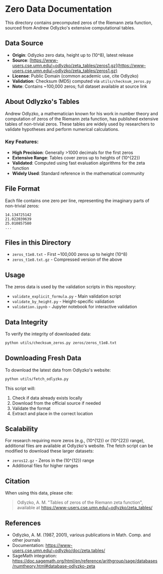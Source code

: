 # Zero Data Documentation

This directory contains precomputed zeros of the Riemann zeta function, sourced from Andrew Odlyzko's extensive computational tables.

## Data Source

- **Origin**: Odlyzko zero data, height up to \(10^8\), latest release
- **Source**: [https://www-users.cse.umn.edu/~odlyzko/zeta_tables/zeros1.gz](https://www-users.cse.umn.edu/~odlyzko/zeta_tables/zeros1.gz)
- **License**: Public Domain (common academic use, cite Odlyzko)
- **Validation**: Checksum (MD5) computed via `utils/checksum_zeros.py`
- **Note**: Contains ~100,000 zeros; full dataset available at source link

## About Odlyzko's Tables

Andrew Odlyzko, a mathematician known for his work in number theory and computation of zeros of the Riemann zeta function, has published extensive tables of non-trivial zeros. These tables are widely used by researchers to validate hypotheses and perform numerical calculations.

### Key Features:

- **High Precision**: Generally >1000 decimals for the first zeros
- **Extensive Range**: Tables cover zeros up to heights of \(10^{22}\)
- **Validated**: Computed using fast evaluation algorithms for the zeta function
- **Widely Used**: Standard reference in the mathematical community

## File Format

Each file contains one zero per line, representing the imaginary parts of non-trivial zeros:
```
14.134725142
21.022039639
25.010857580
...
```

## Files in this Directory

- `zeros_t1e8.txt` - First ~100,000 zeros up to height \(10^8\)
- `zeros_t1e8.txt.gz` - Compressed version of the above

## Usage

The zeros data is used by the validation scripts in this repository:

- `validate_explicit_formula.py` - Main validation script
- `validate_by_height.py` - Height-specific validation
- `validation.ipynb` - Jupyter notebook for interactive validation

## Data Integrity

To verify the integrity of downloaded data:

```bash
python utils/checksum_zeros.py zeros/zeros_t1e8.txt
```

## Downloading Fresh Data

To download the latest data from Odlyzko's website:

```bash
python utils/fetch_odlyzko.py
```

This script will:
1. Check if data already exists locally
2. Download from the official source if needed
3. Validate the format
4. Extract and place in the correct location

## Scalability

For research requiring more zeros (e.g., \(10^{12}\) or \(10^{22}\) range), additional files are available at Odlyzko's website. The fetch script can be modified to download these larger datasets:

- `zeros12.gz` - Zeros in the \(10^{12}\) range
- Additional files for higher ranges

## Citation

When using this data, please cite:

> Odlyzko, A. M. "Tables of zeros of the Riemann zeta function", available at https://www-users.cse.umn.edu/~odlyzko/zeta_tables/

## References

- Odlyzko, A. M. (1987, 2001), various publications in Math. Comp. and other journals
- Documentation: https://www-users.cse.umn.edu/~odlyzko/doc/zeta.tables/
- SageMath integration: https://doc.sagemath.org/html/en/reference/arithgroup/sage/databases/numtheory.html#database-odlyzko-zeta